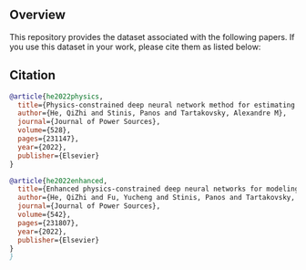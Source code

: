 ## Overview
This repository provides the dataset associated with the following papers. If you use this dataset in your work, please cite them as listed below:

## Citation

```bibtex
@article{he2022physics,
  title={Physics-constrained deep neural network method for estimating parameters in a redox flow battery},
  author={He, QiZhi and Stinis, Panos and Tartakovsky, Alexandre M},
  journal={Journal of Power Sources},
  volume={528},
  pages={231147},
  year={2022},
  publisher={Elsevier}
}

@article{he2022enhanced,
  title={Enhanced physics-constrained deep neural networks for modeling vanadium redox flow battery},
  author={He, QiZhi and Fu, Yucheng and Stinis, Panos and Tartakovsky, Alexandre},
  journal={Journal of Power Sources},
  volume={542},
  pages={231807},
  year={2022},
  publisher={Elsevier}
}
}
